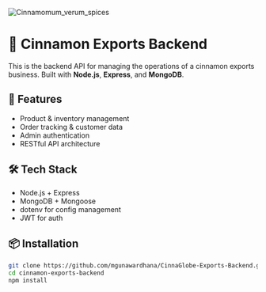 ![Cinnamomum_verum_spices](https://github.com/user-attachments/assets/cd8ab2fc-e714-4b56-802d-bc57ddb6c0b1)

# 🌿 Cinnamon Exports Backend

This is the backend API for managing the operations of a cinnamon exports business. Built with **Node.js**, **Express**, and **MongoDB**.

## 🚀 Features

- Product & inventory management
- Order tracking & customer data
- Admin authentication
- RESTful API architecture

## 🛠 Tech Stack

- Node.js + Express
- MongoDB + Mongoose
- dotenv for config management
- JWT for auth

## 📦 Installation

```bash
git clone https://github.com/mgunawardhana/CinnaGlobe-Exports-Backend.git
cd cinnamon-exports-backend
npm install
